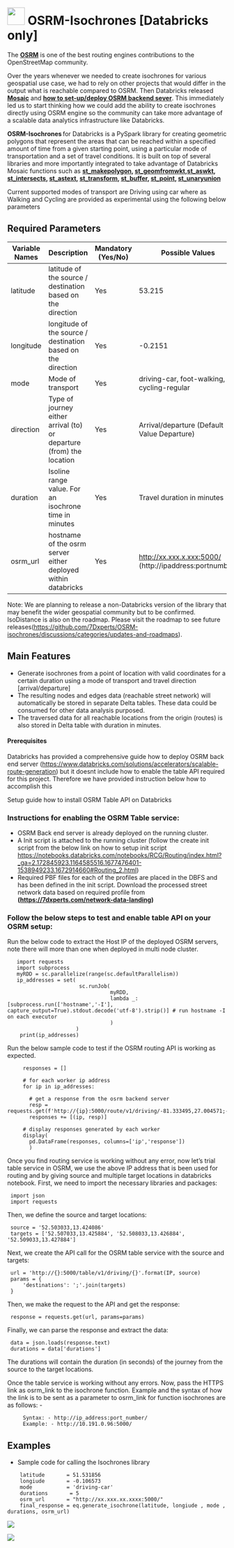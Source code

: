 # <img src="https://files.training.databricks.com/images/databricks-logo.png" width=40px> OSRM-Isochrones [Databricks only] 

The **[OSRM](http://project-osrm.org/)** is one of the best routing engines contributions to the OpenStreetMap community.

Over the years whenever we needed to create isochrones for various geospatial use case, we had to rely on other projects that would differ in the output what is reachable compared to OSRM. Then Databricks released **[Mosaic](https://www.databricks.com/blog/2022/05/02/high-scale-geospatial-processing-with-mosaic.html)** and 
**[how to set-up/deploy OSRM backend sever](https://www.databricks.com/solutions/accelerators/scalable-route-generation)**. 
This immediately led us to start thinking how we could add the ability to create isochrones directly using OSRM engine so the community can take more advantage of a scalable data analytics infrastructure like Databricks.

**OSRM-Isochrones** for Databricks is a PySpark library for creating geometric polygons that represent the areas that can be reached within a specified amount of time from a given starting point, using a particular mode of transportation and a set of travel conditions. It is built on top of several libraries and more importantly integrated to take advantage of Databricks Mosaic functions such as **[st_makepolygon](https://databrickslabs.github.io/mosaic/api/geometry-constructors.html#st-makepolygon), [st_geomfromwkt](https://databrickslabs.github.io/mosaic/api/geometry-constructors.html#st-geomfromwkt),[st_aswkt](https://databrickslabs.github.io/mosaic/api/geometry-constructors.html#st-aswkt), [st_intersects](https://databrickslabs.github.io/mosaic/api/geometry-constructors.html#st-intersects), [st_astext](https://databrickslabs.github.io/mosaic/api/geometry-constructors.html#st-astext), [st_transform](https://databrickslabs.github.io/mosaic/api/geometry-constructors.html#st-transform), [st_buffer](https://databrickslabs.github.io/mosaic/api/spatial-functions.html#st-buffer), [st_point](https://databrickslabs.github.io/mosaic/api/geometry-constructors.html#st-point), [st_unaryunion](https://databrickslabs.github.io/mosaic/api/geometry-constructors.html#st-unaryunion)**

Current supported modes of transport are Driving using car where as Walking and Cycling are provided as experimental using the following below parameters

## Required Parameters 
|Variable Names   |	Description           |	Mandatory (Yes/No)     |	Possible Values            |
|--------------   |-----------------------|------------|-------------------------------|
|latitude         |	latitude of the source / destination based on the direction |	Yes|	53.215|
|longitude        |	longitude of the source / destination based on the direction |	Yes|	-0.2151|
|mode             |	Mode of transport	    |Yes	       |driving-car, foot-walking,  cycling-regular|
|direction        |	Type of journey either arrival (to) or departure (from) the location|	Yes	|Arrival/departure (Default Value Departure)|
|duration         |	Isoline range value. For an isochrone time in minutes|	Yes|	Travel duration in minutes|
|osrm_url        |	hostname of the osrm server either deployed within databricks |	Yes|	http://xx.xxx.x.xxx:5000/  (http://ipaddress:portnumber)|


Note: We are planning to release a non-Databricks version of the library that may benefit the wider geospatial community but to be confirmed. IsoDistance is also on the roadmap. Please visit the roadmap to see future releases(https://github.com/7Dxperts/OSRM-isochrones/discussions/categories/updates-and-roadmaps).  

## Main Features
   * Generate isochrones from a point of location with valid coordinates for a certain duration using a mode of transport and travel direction [arrival/departure]
   * The resulting nodes and edges data (reachable street network) will automatically be stored in separate Delta tables. These data could be consumed for other data analysis purposed.
   * The traversed data for all reachable locations from the origin (routes) is also stored in Delta table with duration in minutes.
 
  #### Prerequisites 
  Databricks has provided a comprehensive guide how to deploy OSRM back end server (https://www.databricks.com/solutions/accelerators/scalable-route-generation) but it doesnt include how to enable the table API required for this project. Therefore we have provided instruction below how to accomplish this
  
  Setup guide how to install OSRM Table API on Databricks
  
   ### Instructions for enabling the OSRM Table service: 

   * OSRM Back end server is already deployed on the running cluster.
   * A Init script is attached to the running cluster (follow the create init script from the below link on how to setup init script https://notebooks.databricks.com/notebooks/RCG/Routing/index.html?_ga=2.172845923.1164585516.1677476401-1538949233.1672914660#Routing_2.html)
   * Required PBF files for each of the profiles are placed in the DBFS and has been defined in the init script. Download the processed street network data based on required profile from **(https://7dxperts.com/network-data-landing)** 

   ### Follow the below steps to test and enable table API on your OSRM setup:
   Run the below code to extract the Host IP of the deployed OSRM servers, note there will more than one when deployed in multi node cluster.
   ```
      import requests
      import subprocess
      myRDD = sc.parallelize(range(sc.defaultParallelism))
      ip_addresses = set( 
                          sc.runJob(
                                    myRDD, 
                                    lambda _: [subprocess.run(['hostname','-I'], capture_output=True).stdout.decode('utf-8').strip()] # run hostname -I on each executor
                                    )
                         )
       print(ip_addresses)
   ```
   Run the below sample code to test if the OSRM routing API is working as expected. 
   ```
        responses = []

        # for each worker ip address
        for ip in ip_addresses:

          # get a response from the osrm backend server
          resp = requests.get(f'http://{ip}:5000/route/v1/driving/-81.333495,27.004571;-81.906328,28.881845;-81.906328,28.881845').text
          responses += [(ip, resp)]

        # display responses generated by each worker
        display(
          pd.DataFrame(responses, columns=['ip','response'])
          )
   ```
   Once you find routing service is working without any error, now let’s trial table service in OSRM, we use the above IP address that is been used for routing and by giving source and multiple target locations in databricks notebook. 
   First, we need to import the necessary libraries and packages:
   
   ```
    import json
    import requests
   ```
   Then, we define the source and target locations:
   
   ```
    source = '52.503033,13.424086'
    targets = ['52.507033,13.425884', '52.508033,13.426884', '52.509033,13.427884']
   ```
   Next, we create the API call for the OSRM table service with the source and targets:
   
   ```
    url = 'http://{}:5000/table/v1/driving/{}'.format(IP, source)
    params = {
        'destinations': ';'.join(targets)
    }
   ```
   Then, we make the request to the API and get the response:
   ```
    response = requests.get(url, params=params)
   ```
   Finally, we can parse the response and extract the data:
   ```
    data = json.loads(response.text)
    durations = data['durations']
   ```

   The durations will contain the duration (in seconds) of the journey from the source to the target locations.

   Once the table service is working without any errors. Now, pass the HTTPS link as osrm_link to the isochrone function. Example and the syntax of how the link is to be sent as a parameter to osrm_link for function isochrones are as follows: -
   ```
        Syntax: - http://ip_address:port_number/
        Example: - http://10.191.0.96:5000/
   ```

  
  
  

## Examples

*  Sample code for calling the Isochrones library
``` import eqolines eq
    latitude       = 51.531856
    longiude       = -0.106573
    mode           = 'driving-car'
    durations       = 5
    osrm_url       = "http://xx.xxx.xx.xxxx:5000/"
    final_response = eq.generate_isochrone(latitude, longiude , mode , durations, osrm_url)
```

![](isolines/examples/Isochrones_London.png)

![](isolines/examples/Isochrones_Sanfransisco.png)
```


